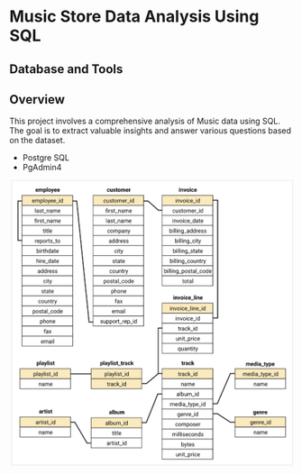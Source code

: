 # Music Store Data Analysis Using SQL

## Database and Tools

## Overview
This project involves a comprehensive analysis of Music  data using SQL. The goal is to extract valuable insights and answer various  questions based on the dataset. 

* Postgre SQL
* PgAdmin4
  
![Database_Schema](https://github.com/arnabporia/Music_Store_SQL_Project/blob/main/schema_diagram.png)
